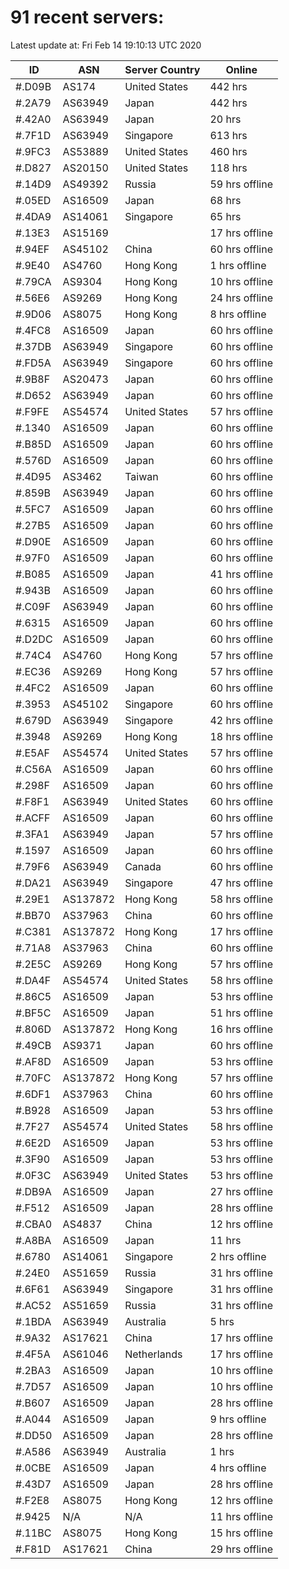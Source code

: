 # 91 recent servers:

Latest update at: Fri Feb 14 19:10:13 UTC 2020

| ID | ASN | Server Country | Online |
| -- | --- | -------------- | ------ |
| #.D09B | AS174 | United States | 442 hrs |
| #.2A79 | AS63949 | Japan | 442 hrs |
| #.42A0 | AS63949 | Japan | 20 hrs |
| #.7F1D | AS63949 | Singapore | 613 hrs |
| #.9FC3 | AS53889 | United States | 460 hrs |
| #.D827 | AS20150 | United States | 118 hrs |
| #.14D9 | AS49392 | Russia | 59 hrs offline |
| #.05ED | AS16509 | Japan | 68 hrs |
| #.4DA9 | AS14061 | Singapore | 65 hrs |
| #.13E3 | AS15169 |  | 17 hrs offline |
| #.94EF | AS45102 | China | 60 hrs offline |
| #.9E40 | AS4760 | Hong Kong | 1 hrs offline |
| #.79CA | AS9304 | Hong Kong | 10 hrs offline |
| #.56E6 | AS9269 | Hong Kong | 24 hrs offline |
| #.9D06 | AS8075 | Hong Kong | 8 hrs offline |
| #.4FC8 | AS16509 | Japan | 60 hrs offline |
| #.37DB | AS63949 | Singapore | 60 hrs offline |
| #.FD5A | AS63949 | Singapore | 60 hrs offline |
| #.9B8F | AS20473 | Japan | 60 hrs offline |
| #.D652 | AS63949 | Japan | 60 hrs offline |
| #.F9FE | AS54574 | United States | 57 hrs offline |
| #.1340 | AS16509 | Japan | 60 hrs offline |
| #.B85D | AS16509 | Japan | 60 hrs offline |
| #.576D | AS16509 | Japan | 60 hrs offline |
| #.4D95 | AS3462 | Taiwan | 60 hrs offline |
| #.859B | AS63949 | Japan | 60 hrs offline |
| #.5FC7 | AS16509 | Japan | 60 hrs offline |
| #.27B5 | AS16509 | Japan | 60 hrs offline |
| #.D90E | AS16509 | Japan | 60 hrs offline |
| #.97F0 | AS16509 | Japan | 60 hrs offline |
| #.B085 | AS16509 | Japan | 41 hrs offline |
| #.943B | AS16509 | Japan | 60 hrs offline |
| #.C09F | AS63949 | Japan | 60 hrs offline |
| #.6315 | AS16509 | Japan | 60 hrs offline |
| #.D2DC | AS16509 | Japan | 60 hrs offline |
| #.74C4 | AS4760 | Hong Kong | 57 hrs offline |
| #.EC36 | AS9269 | Hong Kong | 57 hrs offline |
| #.4FC2 | AS16509 | Japan | 60 hrs offline |
| #.3953 | AS45102 | Singapore | 60 hrs offline |
| #.679D | AS63949 | Singapore | 42 hrs offline |
| #.3948 | AS9269 | Hong Kong | 18 hrs offline |
| #.E5AF | AS54574 | United States | 57 hrs offline |
| #.C56A | AS16509 | Japan | 60 hrs offline |
| #.298F | AS16509 | Japan | 60 hrs offline |
| #.F8F1 | AS63949 | United States | 60 hrs offline |
| #.ACFF | AS16509 | Japan | 60 hrs offline |
| #.3FA1 | AS63949 | Japan | 57 hrs offline |
| #.1597 | AS16509 | Japan | 60 hrs offline |
| #.79F6 | AS63949 | Canada | 60 hrs offline |
| #.DA21 | AS63949 | Singapore | 47 hrs offline |
| #.29E1 | AS137872 | Hong Kong | 58 hrs offline |
| #.BB70 | AS37963 | China | 60 hrs offline |
| #.C381 | AS137872 | Hong Kong | 17 hrs offline |
| #.71A8 | AS37963 | China | 60 hrs offline |
| #.2E5C | AS9269 | Hong Kong | 57 hrs offline |
| #.DA4F | AS54574 | United States | 58 hrs offline |
| #.86C5 | AS16509 | Japan | 53 hrs offline |
| #.BF5C | AS16509 | Japan | 51 hrs offline |
| #.806D | AS137872 | Hong Kong | 16 hrs offline |
| #.49CB | AS9371 | Japan | 60 hrs offline |
| #.AF8D | AS16509 | Japan | 53 hrs offline |
| #.70FC | AS137872 | Hong Kong | 57 hrs offline |
| #.6DF1 | AS37963 | China | 60 hrs offline |
| #.B928 | AS16509 | Japan | 53 hrs offline |
| #.7F27 | AS54574 | United States | 58 hrs offline |
| #.6E2D | AS16509 | Japan | 53 hrs offline |
| #.3F90 | AS16509 | Japan | 53 hrs offline |
| #.0F3C | AS63949 | United States | 53 hrs offline |
| #.DB9A | AS16509 | Japan | 27 hrs offline |
| #.F512 | AS16509 | Japan | 28 hrs offline |
| #.CBA0 | AS4837 | China | 12 hrs offline |
| #.A8BA | AS16509 | Japan | 11 hrs |
| #.6780 | AS14061 | Singapore | 2 hrs offline |
| #.24E0 | AS51659 | Russia | 31 hrs offline |
| #.6F61 | AS63949 | Singapore | 31 hrs offline |
| #.AC52 | AS51659 | Russia | 31 hrs offline |
| #.1BDA | AS63949 | Australia | 5 hrs |
| #.9A32 | AS17621 | China | 17 hrs offline |
| #.4F5A | AS61046 | Netherlands | 17 hrs offline |
| #.2BA3 | AS16509 | Japan | 10 hrs offline |
| #.7D57 | AS16509 | Japan | 10 hrs offline |
| #.B607 | AS16509 | Japan | 28 hrs offline |
| #.A044 | AS16509 | Japan | 9 hrs offline |
| #.DD50 | AS16509 | Japan | 28 hrs offline |
| #.A586 | AS63949 | Australia | 1 hrs |
| #.0CBE | AS16509 | Japan | 4 hrs offline |
| #.43D7 | AS16509 | Japan | 28 hrs offline |
| #.F2E8 | AS8075 | Hong Kong | 12 hrs offline |
| #.9425 | N/A | N/A | 11 hrs offline |
| #.11BC | AS8075 | Hong Kong | 15 hrs offline |
| #.F81D | AS17621 | China | 29 hrs offline |

